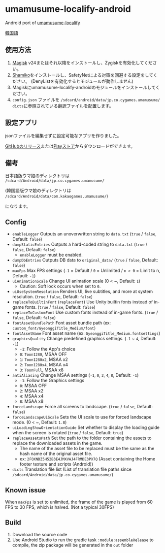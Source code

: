 ﻿# umamusume-localify-android
Android port of [umamusume-localify](https://github.com/GEEKiDoS/umamusume-localify)

[韓国語](README.ko-KR.md)

## 使用方法
1. [Magisk](https://github.com/topjohnwu/Magisk) v24またはそれ以降をインストールし、Zygiskを有効化してください。
2. [Shamiko](https://github.com/LSPosed/LSPosed.github.io/releases)をインストールし、SafetyNetによる対策を回避する設定をしてください。 (DenyListを有効化するとモジュールが動作しません)
3. Magiskにumamusume-localify-androidのモジュールをインストールしてください。
4. `config.json` ファイルを `/sdcard/android/data/jp.co.cygames.umamusume/` `dicts`に参照されている翻訳ファイルを配置します。
## 設定アプリ
jsonファイルを編集せずに設定可能なアプリを作りました。

[GitHubのリリース](https://github.com/Kimjio/umamusume-localify-android/releases)または[Playストア](https://play.google.com/store/apps/details?id=com.kimjio.umamusumelocalify.settings)からダウンロードができます。

## 備考
日本語版ウマ娘のディレクトリは `/sdcard/Android/data/jp.co.cygames.umamusume/`

(韓国語版ウマ娘のディレクトリは `/sdcard/Android/data/com.kakaogames.umamusume/`)

になります。

## Config
- `enableLogger` Outputs an unoverwritten string to `data.txt` (`true` / `false`, Default: `false`)
- `dumpStaticEntries` Outputs a hard-coded string to `data.txt` (`true` / `false`, Default: `false`)
  - `enableLogger` must be enabled.
- `dumpDbEntries` Outputs DB data to `original_data/` (`true` / `false`, Default: `false`)
- `maxFps` Max FPS settings (`-1` = Default / `0` = Unlimited / `n > 0` = Limit to n, Default: `-1`)
- `uiAnimationScale` Change UI animation scale (0 < ~, Default: `1`)
  - Caution: Soft lock occurs when set to `0`.
- `uiUseSystemResolution` Renders UI, live subtitles, and more at system resolution. (`true` / `false`, Default: `false`)
- `replaceToBuiltinFont` (`replaceFont`) Use Unity builtin fonts instead of in-game fonts. (`true` / `false`, Default: `false`)
- `replaceToCustomFont` Use custom fonts instead of in-game fonts. (`true` / `false`, Default: `false`)
- `fontAssetBundlePath` Font asset bundle path (ex: `custom_font/GyeonggiTitle_Medium/font`)
- `fontAssetName` Font asset name (ex: `GyeonggiTitle_Medium.fontsettings`)
- `graphicsQuality` Change predefined graphics settings. (`-1` ~ `4`, Default: `-1`)
  - `-1`: Follow the App's choice
  - `0`: `Toon1280`, MSAA OFF
  - `1`: `Toon1280x2`, MSAA x2
  - `2`: `Toon1280x4`, MSAA x4
  - `3`: `ToonFull`, MSAA x8
- `antiAliasing` Change MSAA settings (`-1`, `0`, `2`, `4`, `8`, Default: `-1`)
  - `-1`: Follow the Graphics settings
  - `0`: MSAA OFF
  - `2`: MSAA x2
  - `4`: MSAA x4
  - `8`: MSAA x8
- `forceLandscape` Force all screens to landscape. (`true` / `false`, Default: `false`)
- `forceLandscapeUiScale` Sets the UI scale to use for forced landscape mode. (0 < ~, Default: `1.8`)
- `uiLoadingShowOrientationGuide` Set whether to display the loading guide when the screen is rotated (`true` / `false`, Default: `true`)
- `replaceAssetsPath` Set the path to the folder containing the assets to replace the downloaded assets in the game.
  - The name of the asset file to be replaced must be the same as the hash name of the original asset file.
  - ex: `2FOXNDZ5H52B3E4JMXVAJ4FRMDE3PX7Q` (Asset containing the Home footer texture and scripts (Android))
- `dicts` Translation file list (List of translation file paths since `/sdcard/Android/data/jp.co.cygames.umamusume/`)

## Known issue
When `maxFps` is set to unlimited, the frame of the game is played from 60 FPS to 30 FPS, which is halved. (Not a typical 30FPS)

## Build
1. Download the source code
2. Use Android Studio to run the gradle task `:module:assembleRelease` to compile, the zip package will be generated in the `out` folder
